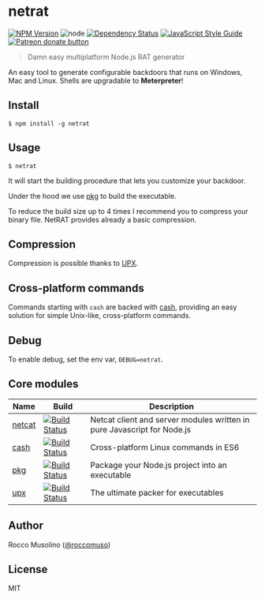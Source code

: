 # netrat

[![NPM Version](https://img.shields.io/npm/v/netrat.svg)](https://www.npmjs.com/package/netrat)
![node](https://img.shields.io/node/v/netrat.svg)
[![Dependency Status](https://david-dm.org/roccomuso/netrat.png)](https://david-dm.org/roccomuso/netrat)
[![JavaScript Style Guide](https://img.shields.io/badge/code_style-standard-brightgreen.svg)](https://standardjs.com)
<span class="badge-patreon"><a href="https://patreon.com/roccomuso" title="Donate to this project using Patreon"><img src="https://img.shields.io/badge/patreon-donate-yellow.svg" alt="Patreon donate button" /></a></span>

> Damn easy multiplatform Node.js RAT generator

An easy tool to generate configurable backdoors that runs on Windows, Mac and Linux. Shells are upgradable to **Meterpreter**!

## Install

    $ npm install -g netrat

## Usage

    $ netrat

It will start the building procedure that lets you customize your backdoor.

Under the hood we use [pkg](https://github.com/zeit/pkg) to build the executable.

To reduce the build size up to 4 times I recommend you to compress your binary file.
NetRAT provides already a basic compression.

## Compression

Compression is possible thanks to [UPX](https://github.com/roccomuso/upx).

## Cross-platform commands

Commands starting with `cash` are backed with [cash](https://github.com/dthree/cash), providing an easy solution for simple Unix-like, cross-platform commands.

## Debug

To enable debug, set the env var, `DEBUG=netrat`.

## Core modules

| Name | Build | Description |
|------|-------|-------------|
| [netcat](https://github.com/roccomuso/netcat) | [![Build Status](https://travis-ci.org/roccomuso/netcat.svg?branch=master)](https://travis-ci.org/roccomuso/netcat) | Netcat client and server modules written in pure Javascript for Node.js |
| [cash](https://github.com/dthree/cash) | [![Build Status](https://travis-ci.org/dthree/cash.svg)](https://travis-ci.org/dthree/cash/) | Cross-platform Linux commands in ES6 |
| [pkg](https://github.com/zeit/pkg) | [![Build Status](https://travis-ci.org/zeit/pkg.svg?branch=master)](https://travis-ci.org/zeit/pkg) | Package your Node.js project into an executable |
| [upx](https://github.com/roccomuso/upx) | [![Build Status](https://travis-ci.org/roccomuso/upx.svg?branch=master)](https://travis-ci.org/roccomuso/upx) | The ultimate packer for executables |

## Author

Rocco Musolino ([@roccomuso](https://twitter.com/roccomuso))

## License

MIT
